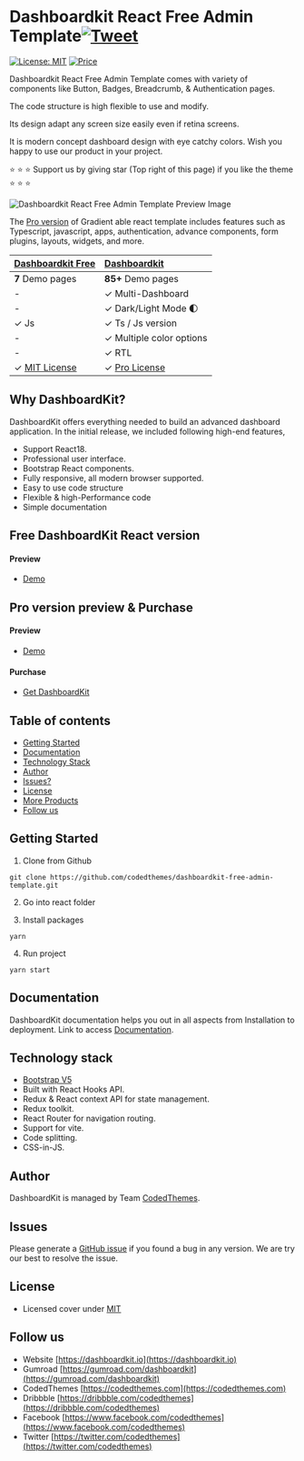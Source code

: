 # Dashboardkit React Free Admin Template[![Tweet](https://img.shields.io/twitter/url/http/shields.io.svg?style=social)](https://twitter.com/intent/tweet?text=Get%20DashboardKit%20Bootstrap%205%20Admin%20Template&url=https://dashboardkit.io&via=codedthemes&hashtags=bootstrap,webdev,developers)

[![License: MIT](https://img.shields.io/badge/License-MIT-yellow.svg)](https://opensource.org/licenses/MIT)
[![Price](https://img.shields.io/badge/price-FREE-0098f7.svg)](https://github.com/codedthemes/dashboardkit-free-bootstrap-admin-template/blob/main/LICENSE)

Dashboardkit React Free Admin Template comes with variety of components like Button, Badges, Breadcrumb, & Authentication pages.

The code structure is high flexible to use and modify.

Its design adapt any screen size easily even if retina screens.

It is modern concept dashboard design with eye catchy colors. Wish you happy to use our product in your project.

:star: :star: :star: Support us by giving star (Top right of this page) if you like the theme :star: :star: :star:

![Dashboardkit React Free Admin Template Preview Image](https://org-public-assets.s3.us-west-2.amazonaws.com/Free-Version-Banners/GITHUB-FREE-REACT-REPO-Dashboard+kit.jpg)

The [Pro version](https://codedthemes.com/item/dashboardkit-react-admin-template/) of Gradient able react template includes features such as Typescript, javascript, apps, authentication, advance components, form plugins, layouts, widgets, and more.

| [Dashboardkit Free](https://codedthemes.com/item/dashboardkit-free-react-admin-template/) | [Dashboardkit](https://codedthemes.com/item/dashboardkit-react-admin-template/) |
| -------------------------------------------------------------------------------------------- | :-------------------------------------------------------------------------------------------------------------------------------------------------------------------- |
| **7** Demo pages                                                                             | **85+** Demo pages                                                                                                                                                    |
| -                                                                                            | ✓ Multi-Dashboard                                                                                                                                                     |
| -                                                                                            | ✓ Dark/Light Mode 🌓                                                                                                                                                  |
| ✓ Js                                                                                       | ✓ Ts / Js version                                                                                                                                                          |
| -                                                                                            | ✓ Multiple color options                                                                                                                                              |
| -                                                                                            | ✓ RTL                                                                                                                                                                 |
| ✓ [MIT License](https://github.com/codedthemes/dashboardkit-free-admin-template/blob/main/LICENSE)                                                                                | ✓ [Pro License](https://codedthemes.com/item/gradient-able-reactjs-admin-dashboard/?utm_source=free_demo&utm_medium=codedthemes&utm_campaign=button_download_premium) |

## Why DashboardKit?

DashboardKit offers everything needed to build an advanced dashboard application. In the initial release, we included following high-end features,

- Support React18.
- Professional user interface.
- Bootstrap React components.
- Fully responsive, all modern browser supported.
- Easy to use code structure
- Flexible & high-Performance code
- Simple documentation

## Free DashboardKit React version

#### Preview

- [Demo](https://dashboardkit.io/react/free)

## Pro version preview & Purchase

#### Preview

- [Demo](https://dashboardkit.io/react/default/)

#### Purchase

- [Get DashboardKit](https://codedthemes.com/item/dashboardkit-react-admin-template/)

## Table of contents

- [Getting Started](#getting-started)
- [Documentation](#documentation)
- [Technology Stack](#technology-stack)
- [Author](#author)
- [Issues?](#issues)
- [License](#license)
- [More Products](#more-free-react-material-admin-templates)
- [Follow us](#follow-us)

## Getting Started

1. Clone from Github

```
git clone https://github.com/codedthemes/dashboardkit-free-admin-template.git
```
2. Go into react folder

3. Install packages

```
yarn
```

4. Run project

```
yarn start
```

## Documentation

DashboardKit documentation helps you out in all aspects from Installation to deployment. Link to access [Documentation](https://codedthemes.gitbook.io/dashboardkit-react).

## Technology stack

- [Bootstrap V5](https://react-bootstrap.netlify.app/)
- Built with React Hooks API.
- Redux & React context API for state management.
- Redux toolkit.
- React Router for navigation routing.
- Support for vite.
- Code splitting.
- CSS-in-JS.

## Author

DashboardKit is managed by Team [CodedThemes](https://codedthemes.com).

## Issues

Please generate a [GitHub issue](https://github.com/codedthemes/dashboardkit-free-admin-template/issues) if you found a bug in any version. We are try our best to resolve the issue.

## License

- Licensed cover under [MIT](https://github.com/codedthemes/dashboardkit-free-admin-template/blob/main/LICENSE)

## Follow us

- Website [https://dashboardkit.io](https://dashboardkit.io)
- Gumroad [https://gumroad.com/dashboardkit](https://gumroad.com/dashboardkit)
- CodedThemes [https://codedthemes.com](https://codedthemes.com)
- Dribbble [https://dribbble.com/codedthemes](https://dribbble.com/codedthemes)
- Facebook [https://www.facebook.com/codedthemes](https://www.facebook.com/codedthemes)
- Twitter [https://twitter.com/codedthemes](https://twitter.com/codedthemes)
